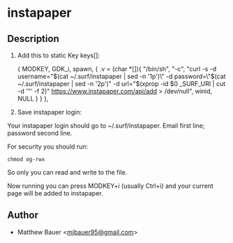 instapaper
==========

Description
-----------

1. Add this to static Key keys[]:

	{ MODKEY,	GDK_i,	spawn,	{ .v = (char *[]){ "/bin/sh", "-c", "curl -s -d username=\"$(cat ~/.surf/instapaper | sed -n '1p')\" -d password=\"$(cat ~/.surf/instapaper | sed -n '2p')\" -d url=\"$(xprop -id $0 _SURF_URI | cut -d '\"' -f 2)\" https://www.instapaper.com/api/add > /dev/null", winid, NULL } } },

2. Save instapaper login:

Your instapaper login should go to ~/.surf/instapaper. Email first line; password second line.

For security you should run:

	chmod og-rwx

So only you can read and write to the file.


Now running you can press MODKEY+i (usually Ctrl+i) and your current page will be added to instapaper.

Author
------

* Matthew Bauer <[mjbauer95@gmail.com](mailto:mjbauer95@gmail.com)>
